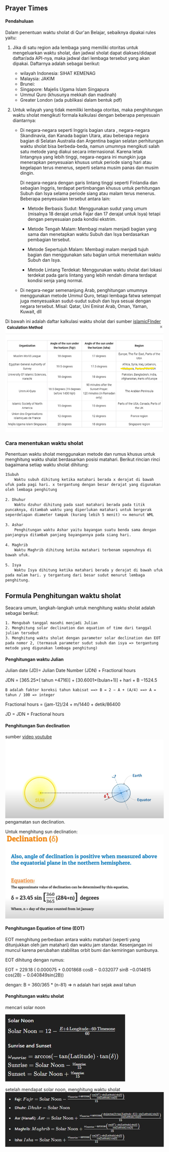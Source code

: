## Prayer Times

#### Pendahuluan
Dalam penentuan waktu sholat di Qur'an Belajar, sebaiknya dipakai rules yaitu:
1. Jika di satu region ada lembaga yang memiliki otoritas untuk mengeluarkan waktu sholat, dan jadwal sholat dapat diakses/didapat daftar/ada API-nya, maka jadwal dari lembaga tersebut yang akan dipakai. Daftarnya adalah sebagai berikut:
    - wilayah Indonesia: SIHAT KEMENAG
    - Malaysia: JAKIM
    - Brunei: 
    - Singapore: Majelis Ugama Islam Singapura
    - Ummul Quro (khusunya mekkah dan madinah)
    - Greater London (ada publikasi dalam bentuk pdf)

2. Untuk wilayah yang tidak memiliki lembaga otoritas, maka penghitungan waktu sholat mengikuti formala kalkulasi dengan beberapa penyesuain diantarnya:
    - Di negara-negara seperti Inggris bagian utara , negara-negara Skandinavia, dan Kanada bagian Utara, atau beberapa negara bagian di Selatan Australia dan Argentina bagian selatan  perhitungan waktu sholat bisa berbeda-beda, namun umumnya mengikuti salah satu metode yang diakui secara internasional. Karena letak lintangnya yang lebih tinggi, negara-negara ini mungkin juga menerapkan penyesuaian khusus untuk periode siang hari atau kegelapan terus menerus, seperti selama musim panas dan musim dingin.

        Di negara-negara dengan garis lintang tinggi seperti Finlandia dan sebagian Inggris, terdapat pertimbangan khusus untuk perhitungan Subuh dan Isya selama periode siang atau malam terus menerus. Beberapa penyesuaian tersebut antara lain:

        - Metode Berbasis Sudut:
            Menggunakan sudut yang umum (misalnya 18 derajat untuk Fajar dan 17 derajat untuk Isya) tetapi dengan penyesuaian pada kondisi ekstrim.

        - Metode Tengah Malam:
            Membagi malam menjadi bagian yang sama dan menetapkan waktu Subuh dan Isya berdasarkan pembagian tersebut.

        - Metode Sepertujuh Malam:
            Membagi malam menjadi tujuh bagian dan menggunakan satu bagian untuk menentukan waktu Subuh dan Isya.

        - Metode Lintang Terdekat:
            Menggunakan waktu sholat dari lokasi terdekat pada garis lintang yang lebih rendah dimana terdapat kondisi senja yang normal.

    - Di negara-negar semenanjung Arab, penghitungan umumnya menggunakan metode Ummul Quro, tetapi lembaga fatwa setempat juga menyesuaikan sudut-sudut subuh dan Isya sesuai dengan negara tersebut. Misal: Qatar, Uni Emirat Arab, Oman, Yaman, Kuwait, dll


Di bawah ini adalah daftar kalkulasi waktu sholat dari sumber [islamicFInder](https://islamicfinder.org)
![daftar list kalkulasi sudut sholat](list_of_methods.jpg "Daftar cara penghitungan sudut sholat")



### Cara menentukan waktu sholat

Penentuan waktu sholat menggunakan metode dan rumus khusus untuk menghitung waktu shalat berdasarkan posisi matahari. Berikut rincian rinci bagaimana setiap waktu sholat dihitung:

    1Subuh
        Waktu subuh dihitung ketika matahari berada x derajat di bawah ufuk pada pagi hari. x tergantung dengan besar derajat yang digunakan oleh lembaga penghitung

    2. Dhuhur
        Waktu dzuhur dihitung pada saat matahari berada pada titik puncaknya, ditambah waktu yang diperlukan matahari untuk bergerak seperdelapan diameter tampak (kurang lebih 5 menit) <= menurut WML

    3. Ashar
        Penghitungan waktu Ashar yaitu bayangan suatu benda sama dengan panjangnya ditambah panjang bayangannya pada siang hari.

    4. Maghrib
        Waktu Maghrib dihitung ketika matahari terbenam sepenuhnya di bawah ufuk.

    5. Isya
        Waktu Isya dihitung ketika matahari berada y derajat di bawah ufuk pada malam hari. y tergantung dari besar sudut menurut lembaga penghitung.


## Formula Penghitungan waktu sholat

Seacara umum, langkah-langkah untuk menghitung waktu sholat adalah sebagai berikut:

    1. Mengubah tanggal masehi menjadi Julian
    2. Menghitung solar declination dan equation of time dari tanggal julian tersebut
    3. Menghitung waktu sholat dengan parameter solar declination dan EOT pada nomor 2, (termasuk parameter sudut subuh dan isya => tergantung metode yang digunakan lembaga penghitung)


#### Penghitungan waktu Julian

Julian date (JD)= Julian Date Number (JDN) + Fractional hours 

JDN = [365.25×( tahun +4716)] + [30.6001×(bulan+1)] + hari + B −1524.5

    B adalah faktor koreksi tahun kabisat ==> B = 2 − A + (A/4) ==> A = tahun / 100 => integer

Fractional hours = (jam-12)/24 + m/1440 + detik/86400

JD = JDN + Fractional hours


#### Penghitungan Sun declination

sumber [video youtube](https://www.youtube.com/watch?v=ZALVBxzmPIk)
![Sun declination](sun_declination.jpg "Sun declination")
pengamatan sun declination.

Untuk menghitung sun declination:
![sun declination calculation](sun_declination_calculation.jpg "Penghitungan Sun Declination (aproksimasi)")


#### Penghitungan Equation of time (EOT)

EOT menghitung perbedaan antara waktu matahari (seperti yang ditunjukkan oleh jam matahari) dan waktu jam standar. Kesenjangan ini muncul karena perubahan stabilitas orbit bumi dan kemiringan sumbunya.

EOT dihitung dengan rumus:

EOT = 229.18 ( 0.000075 + 0.001868 cosB − 0.032077 sinB −0.014615 cos(2B) − 0.040849sin(2B))

dengan:
B = 360/365 * (n-81) => n adalah hari sejak awal tahun


#### Penghitungan waktu sholat

mencari solar noon

![solar Noon](solar_noon.jpg "Rumus mencari Solar Noon")

setelah mendapat solar noon, menghitung waktu sholat
![prayer times](prayers_formula.jpg "Rumus waktu sholat")